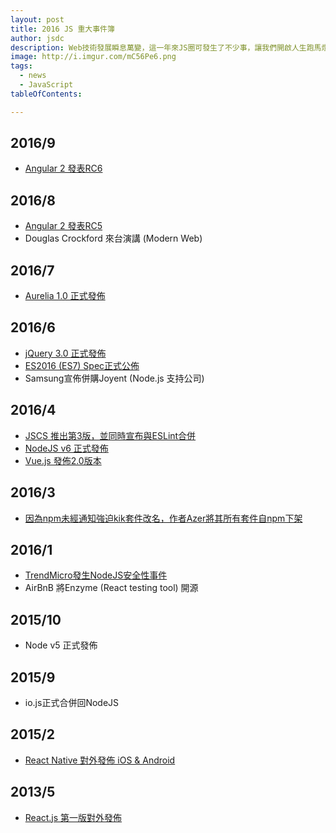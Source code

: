 ```yaml
---
layout: post
title: 2016 JS 重大事件簿
author: jsdc
description: Web技術發展瞬息萬變，這一年來JS圈可發生了不少事，讓我們開啟人生跑馬燈，回顧這一年來的大事吧！
image: http://i.imgur.com/mC56Pe6.png
tags:
  - news
  - JavaScript
tableOfContents:

---
```


## 2016/9
- [Angular 2 發表RC6](http://angularjs.blogspot.tw/2016/09/angular-2-rc6_1.html)

## 2016/8
- [Angular 2 發表RC5](http://goo.gl/ix2bI4)
- Douglas Crockford 來台演講 (Modern Web)

## 2016/7
- [Aurelia 1.0 正式發佈](http://goo.gl/jp4ZCe)

## 2016/6
- [jQuery 3.0 正式發佈 ](http://goo.gl/DTNLCV)
- [ES2016 (ES7) Spec正式公佈 ](http://goo.gl/kaN4Dl)
- Samsung宣佈併購Joyent (Node.js 支持公司)

## 2016/4
- [JSCS 推出第3版，並同時宣布與ESLint合併](http://eslint.org/blog/2016/04/welcoming-jscs-to-eslint)
- [NodeJS v6 正式發佈](http://goo.gl/eVBMvW)
- [Vue.js 發佈2.0版本](http://goo.gl/D9x761)

## 2016/3
- [因為npm未經通知強迫kik套件改名，作者Azer將其所有套件自npm下架](http://goo.gl/5vALQV)

## 2016/1
- [TrendMicro發生NodeJS安全性事件](https://code.google.com/p/google-security-research/issues/detail?id=693)
- AirBnB 將Enzyme (React testing tool) 開源

## 2015/10
- Node v5 正式發佈

## 2015/9
- io.js正式合併回NodeJS

## 2015/2
- [React Native 對外發佈 iOS & Android](https://facebook.github.io/react-native/)

## 2013/5
- [React.js 第一版對外發佈](https://www.youtube.com/watch?v=GW0rj4sNH2w)

